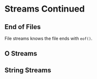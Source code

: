 # Streams Continued

## End of Files

File streams knows the file ends with `eof()`.

## O Streams

## String Streams
